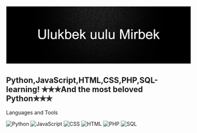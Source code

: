 [![Header](https://github.com/Mirbek-W/Mirbek-w/blob/main/assets/gifprof.gif)](https://www.sololearn.com/profile/12493044)


## Python,JavaScript,HTML,CSS,PHP,SQL-learning!       ✯✯✯And the most beloved Python✯✯✯

Languages and Tools

![Python](https://img.shields.io/badge/-Python-090909??style=for-the-badge&logo=Python)
![JavaScript](https://img.shields.io/badge/-JavaScript-090909??style=for-the-badge&logo=JavaScript&logoColor=FFDD55)
![CSS](https://img.shields.io/badge/-CSS-090909??style=for-the-badge&logo=css&logoColor=FFDD55)
![HTML](https://img.shields.io/badge/-HTML-090909??style=for-the-badge&logo=HTML&logoColor=FFDD55)
![PHP](https://img.shields.io/badge/-PHP-090909??style=for-the-badge&logo=PHP&logoColor=FFDD55)
![SQL](https://img.shields.io/badge/-SQL-090909??style=for-the-badge&logo=SQL&logoColor=FFDD55)